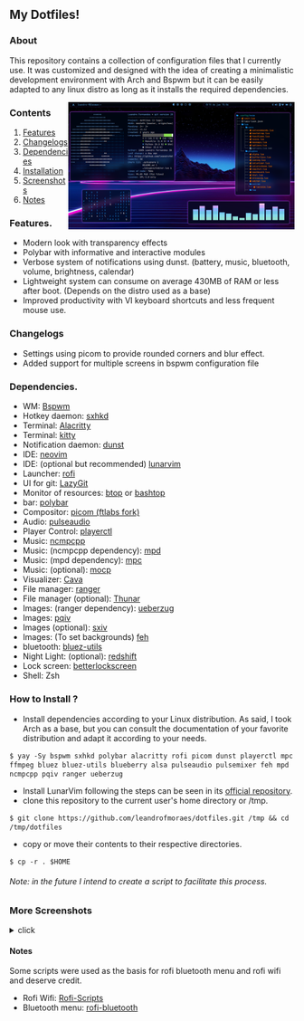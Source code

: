 ## My Dotfiles!

### About
<p>This repository contains a collection of configuration files that I currently use.
It was customized and designed with the idea of creating a minimalistic development environment with Arch and Bspwm but it can be easily adapted to any linux distro as long as it installs the required dependencies.</p>

<p align="center">
<img src="https://github.com/leandrofmoraes/dotfiles/blob/master/Imagens/screenshots/Screenshot_15.png" align="right" width="400px">
</p>

### Contents
1. <a href="https://github.com/leandrofmoraes/dotfiles#features" target="_blank">Features</a>
2. <a href="https://github.com/leandrofmoraes/dotfiles#changelogs" target="_blank">Changelogs</a>
3. <a href="https://github.com/leandrofmoraes/dotfiles#dependencies" target="_blank">Dependencies</a>
4. <a href="https://github.com/leandrofmoraes/dotfiles#how-to-install-" target="_blank">Installation</a>
5. <a href="https://github.com/leandrofmoraes/dotfiles#more-screenshots" target="_blank">Screenshots</a>
6. <a href="https://github.com/leandrofmoraes/dotfiles#notes" target="_blank">Notes</a>
</p>

### Features.
- Modern look with transparency effects
- Polybar with informative and interactive modules
- Verbose system of notifications using dunst. (battery, music, bluetooth, volume, brightness, calendar)
- Lightweight system can consume on average 430MB of RAM or less after boot. (Depends on the distro used as a base)
- Improved productivity with VI keyboard shortcuts and less frequent mouse use.

### Changelogs
- Settings using picom to provide rounded corners and blur effect.
- Added support for multiple screens in bspwm configuration file
#####

### Dependencies.
- WM: [Bspwm](https://github.com/baskerville/bspwm.git)
- Hotkey daemon: [sxhkd](https://github.com/baskerville/sxhkd)
- Terminal: [Alacritty](https://github.com/alacritty/alacritty)
- Terminal: [kitty](https://github.com/kovidgoyal/kitty.git)
- Notification daemon: [dunst](https://github.com/dunst-project/dunst)
- IDE: [neovim](https://github.com/neovim/neovim)
- IDE: (optional but recommended) [lunarvim](https://github.com/LunarVim/LunarVim)
- Launcher:	[rofi](https://github.com/davatorium/rofi.git)
- UI for git: [LazyGit](https://github.com/jesseduffield/lazygit)
- Monitor of resources: [btop](https://github.com/aristocratos/btop) or [bashtop](https://github.com/aristocratos/bashtop)
- bar: [polybar](https://github.com/polybar/polybar)
- Compositor: [picom (ftlabs fork)](https://github.com/FT-Labs/picom)
- Audio: [pulseaudio](https://gitlab.freedesktop.org/pulseaudio/pulseaudio)
- Player Control: [playerctl](https://github.com/altdesktop/playerctl)
- Music: [ncmpcpp](https://github.com/ncmpcpp/ncmpcpp.git)
- Music: (ncmpcpp dependency): [mpd](https://github.com/MusicPlayerDaemon/MPD)
- Music: (mpd dependency): [mpc](https://github.com/MusicPlayerDaemon/mpc)
- Music: (optional): [mocp](https://github.com/jonsafari/mocp)
- Visualizer: [Cava](https://github.com/karlstav/cava.git)
- File manager: [ranger](https://github.com/ranger/ranger)
- File manager (optional): [Thunar](https://wiki.archlinux.org/title/thunar)
- Images: (ranger dependency): [ueberzug](https://github.com/seebye/ueberzug)
- Images: [pqiv](https://github.com/seebye/ueberzug)
- Images (optional): [sxiv](https://github.com/muennich/sxiv)
- Images: (To set backgrounds) [feh](https://github.com/derf/feh)
- bluetooth: [bluez-utils](https://archlinux.org/packages/extra/x86_64/bluez-utils)
- Night Light: (optional): [redshift](https://github.com/jonls/redshift)
- Lock screen: [betterlockscreen](https://github.com/betterlockscreen/betterlockscreen)
- Shell: Zsh

### How to Install ?
- Install dependencies according to your Linux distribution. As said, I took Arch as a base, but you can consult the documentation of your favorite distribution and adapt it according to your needs.

```
$ yay -Sy bspwm sxhkd polybar alacritty rofi picom dunst playerctl mpc ffmpeg bluez bluez-utils blueberry alsa pulseaudio pulsemixer feh mpd ncmpcpp pqiv ranger ueberzug
```
- Install LunarVim following the steps can be seen in its <a href=https://github.com/LunarVim/LunarVim target="_blank">official repository</a>.
- clone this repository to the current user's home directory or /tmp.
```
$ git clone https://github.com/leandrofmoraes/dotfiles.git /tmp && cd /tmp/dotfiles
```
- copy or move their contents to their respective directories.
```
$ cp -r . $HOME
```
###### Note: in the future I intend to create a script to facilitate this process.

### More Screenshots
<details>
<summary>click</summary>

| Btop, Calendar Notification, Rofi Search Menu and Ranger File Manager |
|-|
|![img](https://github.com/leandrofmoraes/dotfiles/blob/master/Imagens/screenshots/Screenshot_14.png)|

| NCMPCPP, Termux and music notification |
|-|
|![img](https://github.com/leandrofmoraes/dotfiles/blob/master/Imagens/screenshots/Screenshot_11.png)|

| NeoVim, Tmux and cava | btop, Neovi and Ranger |
|-|-|
|![img](https://github.com/leandrofmoraes/dotfiles/blob/master/Imagens/screenshots/Screenshot_12.png)|![img](https://github.com/leandrofmoraes/dotfiles/blob/master/Imagens/screenshots/Screenshot_10.png)|

| Polybar with rounded corners and LunarVim with Lunar color scheme | Visual Studio Code with Winter is Coming theme |
|-|-|
|![img](https://github.com/leandrofmoraes/dotfiles/blob/master/Imagens/screenshots/Screenshot_08.png)|![img](https://github.com/leandrofmoraes/dotfiles/blob/master/Imagens/screenshots/Screenshot_09.png)|

</details>

#### Notes
Some scripts were used as the basis for rofi bluetooth menu and rofi wifi and deserve credit.
- Rofi Wifi: [Rofi-Scripts](https://github.com/niraj998/Rofi-Scripts/tree/main/rofi/wifi)
- Bluetooth menu: [rofi-bluetooth](https://github.com/nickclyde/rofi-bluetooth)
